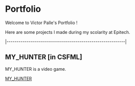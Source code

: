 # Portfolio

Welcome to Victor Palle's Portfolio !

Here are some projects I made during my scolarity at Epitech.

|------------------------------------------------------------|


## MY_HUNTER [in CSFML]

MY_HUNTER is a video game.

[MY_HUNTER](./MY_HUNTER)
